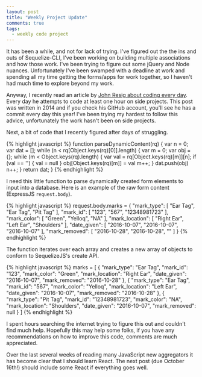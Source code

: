 ```yaml
---
layout: post
title: "Weekly Project Update"
comments: true
tags:
  - weekly code project
---
```


It has been a while, and not for lack of trying. I've figured out the the ins and outs of Sequelize-CLI, I've been working on building multiple associations and how those work. I've been trying to figure out some jQuery and Node nuances. Unfortunately I've been swamped with a deadline at work and spending all my time getting the forms/apps for work together, so I haven't had much time to explore beyond my work.<!--more-->

Anyway, I recently read an article by [John Resig about coding every day][1]. Every day he attempts to code at least one hour on side projects. This post was written in 2014 and if you check his GitHub account, you'll see he has a commit every day this year! I've been trying my hardest to follow this advice, unfortunately the work hasn't been on side projects.

Next, a bit of code that I recently figured after days of struggling.

{% highlight javascript %}
function parseDynamicContent(rq) {
    var n = 0;
    var dat = [];
    while (n < rq[Object.keys(rq)[0]].length) {
        var m = 0;
        var obj = {};
        while (m < Object.keys(rq).length) {
            var val = rq[Object.keys(rq)[m]][n];
            if (val == '') {
                val = null
            }
            obj[Object.keys(rq)[m]] = val
            m++;
        }
        dat.push(obj)
        n++;
    }
    return dat;
}
{% endhighlight %}

I need this little function to parse dynamically created form elements to input into a database. Here is an example of the raw form content (ExpressJS `request.body`).

{% highlight javascript %}
request.body.marks = {
		"mark_type": [
			"Ear Tag",
			"Ear Tag",
			"Pit Tag"
		],
		"mark_id": [
			"123",
			"567",
			"12348981723"
		],
		"mark_color": [
			"Green",
			"Yelloq",
			"NA"
		],
		"mark_location": [
			"Right Ear",
			"Left Ear",
			"Shoulders"
		],
		"date_given": [
			"2016-10-07",
			"2016-10-07",
			"2016-10-07"
		],
		"mark_removed": [
			"2016-10-28",
			"2016-10-28",
			""
		]
}
{% endhighlight %}

The function iterates over each array and creates a new array of objects to conform to SequelizeJS's create API.

{% highlight javascript %}
marks = [
	{
		"mark_type": "Ear Tag",
		"mark_id": "123",
		"mark_color": "Green",
		"mark_location": "Right Ear",
		"date_given": "2016-10-07",
		"mark_removed": "2016-10-28"
	},
	{
		"mark_type": "Ear Tag",
		"mark_id": "567",
		"mark_color": "Yelloq",
		"mark_location": "Left Ear",
		"date_given": "2016-10-07",
		"mark_removed": "2016-10-28"
	},
	{
		"mark_type": "Pit Tag",
		"mark_id": "12348981723",
		"mark_color": "NA",
		"mark_location": "Shoulders",
		"date_given": "2016-10-07",
		"mark_removed": null
	}
]
{% endhighlight %}

I spent hours searching the internet trying to figure this out and couldn't find much help. Hopefully this may help some folks, if you have any recommendations on how to improve this code, comments are much appreciated.

Over the last several weeks of reading many JavaScript new aggregators it has become clear that I should learn React. The next post (due October 16th!) should include some React if everything goes well. 

[1]: http://ejohn.org/blog/write-code-every-day/
